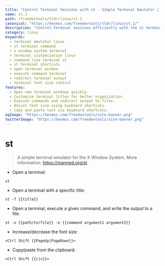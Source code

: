 ```yaml
---
title: "Control Terminal Sessions with st - Simple Terminal Emulator | Online Free DevTools by Hexmos"
name: st.1
path: /freedevtools/tldr/linux/st.1
canonical: "https://hexmos.com/freedevtools/tldr/linux/st.1/"
description: "Control terminal sessions efficiently with the st terminal emulator.  Open terminals, execute commands, and manage output with ease. Free online tool, no registration required."
category: linux
keywords:
  - terminal emulator linux
  - st terminal command
  - x window system terminal
  - terminal customization linux
  - command line terminal st
  - st terminal shortcuts
  - open terminal window
  - execute command terminal
  - redirect terminal output
  - terminal font size control
features:
  - Open new terminal windows quickly.
  - Customize terminal titles for better organization.
  - Execute commands and redirect output to files.
  - Adjust font size using keyboard shortcuts.
  - Copy and paste text via keyboard shortcuts.
ogImage: "https://hexmos.com/freedevtools/site-banner.png"
twitterImage: "https://hexmos.com/freedevtools/site-banner.png"
---
```


# st

> A simple terminal emulator for the X Window System.
> More information: <https://manned.org/st>.

- Open a terminal:

`st`

- Open a terminal with a specific title:

`st -T {{title}}`

- Open a terminal, execute a given command, and write the output to a file:

`st -o {{path/to/file}} -e {{command argument1 argument2}}`

- Increase/decrease the font size:

`<Ctrl Shift {{PageUp|PageDown}}>`

- Copy/paste from the clipboard:

`<Ctrl Shift {{c|v}}>`
